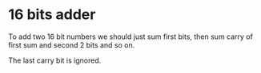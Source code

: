 # 16 bits adder 

To add two 16 bit numbers we should just sum first bits, then sum carry of first sum and second 2 bits and so on.

The last carry bit is ignored.